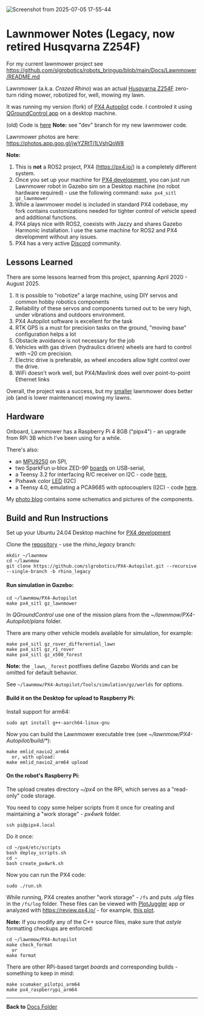 ![Screenshot from 2025-07-05 17-55-44](https://github.com/user-attachments/assets/c6746dc2-1af0-4046-aaf6-c68273ef6fa1)

# Lawnmower Notes (Legacy, now retired Husqvarna Z254F)

For my current lawnmower project see https://github.com/slgrobotics/robots_bringup/blob/main/Docs/Lawnmower/README.md

Lawnmower (a.k.a. *Crazed Rhino*) was an actual [Husqvarna Z254F](https://www.husqvarna.com/us/zero-turn-mowers/z254f-special-edition) zero-turn riding mower, robotized for, well, mowing my lawn.

It was running my version (fork) of [PX4 Autopilot](https://docs.px4.io/) code. I controled it using [QGroundControl app](https://qgroundcontrol.com/) on a desktop machine.

(old) Code is [here](https://github.com/slgrobotics/PX4-Autopilot/tree/rhino_legacy)  **Note:** see "dev" branch for my new lawnmower code.

Lawnmower photos are here: https://photos.app.goo.gl/jwYZRtTi1LVshQoW8

**Note:** 
1. This is **not** a ROS2 project, PX4 (https://px4.io/) is a completely different system.
2. Once you set up your machine for [PX4 development](https://docs.px4.io/main/en/dev_setup/getting_started.html), you can just run Lawnmower robot in Gazebo sim on a Desktop machine (no robot hardware required) - 
use the following command: `make px4_sitl gz_lawnmower`
3. While a lawnmower model is included in standard PX4 codebase, my fork contains customizations needed for tighter control of vehicle speed and additional functions.
4. PX4 plays nice with ROS2, coexists with Jazzy and shares Gazebo Harmonic installation. I use the same machine for ROS2 and PX4 development without any issues.
5. PX4 has a very active [Discord](https://discord.com/channels/1022170275984457759) community.

## Lessons Learned

There are some lessons learned from this project, spanning April 2020 - August 2025.
1. It is possible to "robotize" a large machine, using DIY servos and common hobby robotics components
2. Reliability of these servos and components turned out to be very high, under vibrations and outdoors environment.
3. PX4 Autopilot software is excellent for the task
4. RTK GPS is a must for precision tasks on the ground, "moving base" configuration helps a lot
5. Obstacle avoidance is not necessary for the job
6. Vehicles with gas driven (hydraulics driven) wheels are hard to control with ~20 cm precision.
7. Electric drive is preferable, as wheel encoders allow tight control over the drive.
8. WiFi doesn't work well, but PX4/Mavlink does well over point-to-point Ethernet links

Overall, the project was a success, but my [smaller](https://github.com/slgrobotics/robots_bringup/blob/main/Docs/Lawnmower/README.md) lawnmower does better job (and is lower maintenance) mowing my lawns.

## Hardware

Onboard, Lawnmower has a Raspberry Pi 4 8GB ("pipx4") - an upgrade from RPi 3B which I've been using for a while.

There's also:
- an [MPU9250](https://www.amazon.com/HiLetgo-Gyroscope-Acceleration-Accelerator-Magnetometer/dp/B01I1J0Z7Y) on SPI,
- two SparkFun u-blox ZED-9P [boards](https://www.sparkfun.com/sparkfun-gps-rtk-sma-breakout-zed-f9p-qwiic.html) on USB-serial,
- a Teensy 3.2 for interfacing R/C receiver on I2C - code [here](https://github.com/slgrobotics/Misc/tree/master/Arduino/Sketchbook/RC_PPM_Receiver),
- Pixhawk color [LED](https://www.amazon.com/TYXTTGY-Pixhawk-PX4-External-Extension-Module/dp/B0F29BV7WC) (I2C)
- a Teensy 4.0, emulating a PCA9685 with optocouplers (I2C) - code [here](https://github.com/slgrobotics/Misc/tree/master/Arduino/Sketchbook/Teensy_PCA9685).

My [photo blog](https://photos.app.goo.gl/jwYZRtTi1LVshQoW8) contains some schematics and pictures of the components.

## Build and Run Instructions

Set up your Ubuntu 24.04 Desktop machine for [PX4 development](https://docs.px4.io/main/en/dev_setup/getting_started.html)

Clone the [repository](https://github.com/slgrobotics/PX4-Autopilot/tree/rhino_legacy) - use the *rhino_legacy* branch:
```
mkdir ~/lawnmow
cd ~/lawnmow
git clone https://github.com/slgrobotics/PX4-Autopilot.git --recursive --single-branch -b rhino_legacy
```

#### Run simulation in Gazebo:
```
cd ~/lawnmow/PX4-Autopilot
make px4_sitl gz_lawnmower
```
In *QGroundControl* use one of the mission plans from the *~/lawnmow/PX4-Autopilot/plans* folder.

There are many other vehicle models available for simulation, for example:
```
make px4_sitl gz_rover_differential_lawn
make px4_sitl gz_r1_rover
make px4_sitl gz_x500_forest
```
**Note:** the `_lawn`, `_forest` postfixes define Gazebo Worlds and can be omitted for default behavior.

See `~/lawnmow/PX4-Autopilot/Tools/simulation/gz/worlds` for options.

#### Build it on the Desktop for upload to Raspberry Pi:

Install support for arm64:
```
sudo apt install g++-aarch64-linux-gnu
```
Now you can build the Lawnmower executable tree (see _~/lawnmow/PX4-Autopilot/build/*_):
```
make emlid_navio2_arm64
  or, with upload:
make emlid_navio2_arm64 upload
```

#### On the robot's Raspberry Pi:

The upload creates directory *~/px4* on the RPi, which serves as a "read-only" code storage.

You need to copy some helper scripts from it once for creating and maintaining a "work storage" - *px4wrk* folder.
```
ssh pi@pipx4.local
```
Do it once:
```
cd ~/px4/etc/scripts
bash deploy_scripts.sh
cd ~
bash create_px4wrk.sh
```
Now you can run the PX4 code:
```
sudo ./run.sh
```
While running, PX4 creates another "work storage" - `/fs` and puts *.ulg* files in the `/fs/log` folder.
These files can be viewed with [PlotJuggler](https://plotjuggler.io/) app or analyzed with https://review.px4.io/ - for example, [this plot](https://review.px4.io/plot_app?log=f2393d38-2560-4423-b948-ec367bcb7f20).

**Note:**
If you modify any of the C++ source files, make sure that *astyle* formatting checkups are enforced:
```
cd ~/lawnmow/PX4-Autopilot
make check_format
  or
make format
```

There are other RPi-based target *boards* and corresponding builds - something to keep in mind:
```
make scumaker_pilotpi_arm64
make px4_raspberrypi_arm64
```
----------------

**Back to** [Docs Folder](https://github.com/slgrobotics/robots_bringup/tree/main/Docs)
